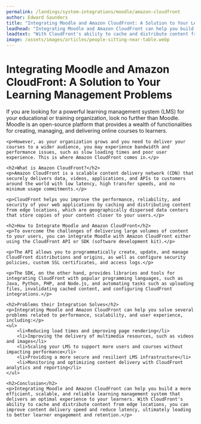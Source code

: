 ```yaml
---
permalink: /landings/system-integrations/moodle/amazon-cloudfront
author: Edward Saunders
title: "Integrating Moodle and Amazon CloudFront: A Solution to Your Learning Management Problems"
leadhead: "Integrating Moodle and Amazon CloudFront can help you build a more efficient, scalable, and reliable learning management system that delivers an optimal experience to your learners"
leadtext: "With CloudFront's ability to cache and distribute content from edge locations, you can improve content delivery speed and reduce latency, ultimately leading to better learner engagement and retention."
image: /assets/images/articles/people-sitting-near-table.webp
---
```

<div class="arttext">	<h1>Integrating Moodle and Amazon CloudFront: A Solution to Your Learning Management Problems</h1>
	<p>If you are looking for a powerful learning management system (LMS) for your educational or training organization, look no further than Moodle. Moodle is an open-source platform that provides a wealth of functionalities for creating, managing, and delivering online courses to learners.</p>

	<p>However, as your organization grows and you need to deliver your courses to a wider audience, you may experience bandwidth and performance issues, such as slow loading times and poor user experience. This is where Amazon CloudFront comes in.</p>

	<h2>What is Amazon CloudFront?</h2>
	<p>Amazon CloudFront is a scalable content delivery network (CDN) that securely delivers data, videos, applications, and APIs to customers around the world with low latency, high transfer speeds, and no minimum usage commitments.</p>

	<p>CloudFront helps you improve the performance, reliability, and security of your web applications by caching and distributing content from edge locations, which are geographically dispersed data centers that store copies of your content closer to your users.</p>

	<h2>How to Integrate Moodle and Amazon CloudFront</h2>
	<p>To overcome the challenges of delivering large volumes of content to your users, you can integrate Moodle with Amazon CloudFront either using the CloudFront API or SDK (software development kit).</p>

	<p>The API allows you to programmatically create, update, and manage CloudFront distributions and origins, as well as configure security policies, custom SSL certificates, and access logs.</p>

	<p>The SDK, on the other hand, provides libraries and tools for integrating CloudFront with popular programming languages, such as Java, Python, PHP, and Node.js, and automating tasks such as uploading files, invalidating cached content, and configuring CloudFront integrations.</p>

	<h2>Problems their Integration Solves</h2>
	<p>Integrating Moodle and Amazon CloudFront can help you solve several problems related to performance, scalability, and user experience, including:</p>
	<ul>
		<li>Reducing load times and improving page rendering</li>
		<li>Improving the delivery of multimedia resources, such as videos and images</li>
		<li>Scaling your LMS to support more users and courses without impacting performance</li>
		<li>Providing a more secure and resilient LMS infrastructure</li>
		<li>Monitoring and optimizing content delivery with CloudFront analytics and reporting</li>
	</ul>

	<h2>Conclusion</h2>
	<p>Integrating Moodle and Amazon CloudFront can help you build a more efficient, scalable, and reliable learning management system that delivers an optimal experience to your learners. With CloudFront's ability to cache and distribute content from edge locations, you can improve content delivery speed and reduce latency, ultimately leading to better learner engagement and retention.</p>
</div>